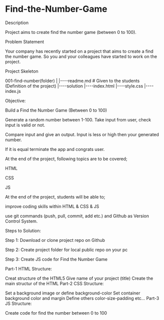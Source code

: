 # Find-the-Number-Game

Description

Project aims to create find the number game (between 0 to 100).

Problem Statement

Your company has recently started on a project that aims to create a find the number game. So you and your colleagues have started to work on the project.

Project Skeleton

001-find-number(folder) | |----readme.md # Given to the students (Definition of the project)
|----solution |----index.html
|----style.css
|----index.js

Objective:

Build a Find the Number Game (Between 0 to 100)

Generate a random number between 1-100. Take input from user, check input is valid or not.

Compare input and give an output. Input is less or high then your generated number.

If it is equal terminate the app and congrats user.

At the end of the project, following topics are to be covered;

HTML

CSS

JS

At the end of the project, students will be able to;

improve coding skills within HTML & CSS & JS

use git commands (push, pull, commit, add etc.) and Github as Version Control System.

Steps to Solution:

Step 1: Download or clone project repo on Github

Step 2: Create project folder for local public repo on your pc

Step 3: Create JS code for Find the Number Game

Part-1 HTML Structure:

Creat structure of the HTML5
Give name of your project (title)
Create the main structur of the HTML
Part-2 CSS Structure:

Set a background image or define background-color
Set container background color and margin
Define others color-size-padding etc...
Part-3 JS Structure:

Create code for find the number between 0 to 100

